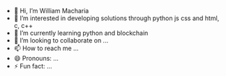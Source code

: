 - 👋 Hi, I’m William Macharia
- 👀 I’m interested in  developing  solutions through python js css and html, c, c++
- 🌱 I’m currently learning  python and blockchain
- 💞️ I’m looking to collaborate on ...
- 📫 How to reach me ...
- 😄 Pronouns: ...
- ⚡ Fun fact: ...

<!---
William550-debug/William550-debug is a ✨ special ✨ repository because its `README.md` (this file) appears on your GitHub profile.
You can click the Preview link to take a look at your changes.
--->
